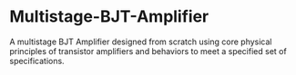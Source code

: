 # Multistage-BJT-Amplifier
A multistage BJT Amplifier designed from scratch using core physical principles of transistor amplifiers and behaviors to meet a specified set of specifications.
